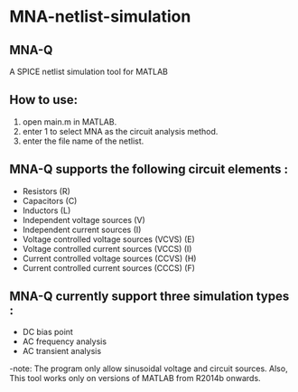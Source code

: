 # MNA-netlist-simulation
MNA-Q
---------------------------------------------------------------------------
A SPICE netlist simulation tool for MATLAB

How to use:
--------------------------
1.  open main.m in MATLAB.
2.  enter 1 to select MNA as the circuit analysis method.
3.  enter the file name of the netlist.

MNA-Q supports the following circuit elements :
-------
- Resistors (R)
- Capacitors (C)
- Inductors (L)
- Independent voltage sources (V)
- Independent current sources (I)
- Voltage controlled voltage sources (VCVS) (E)
- Voltage controlled current sources (VCCS) (I)
- Current controlled voltage sources (CCVS) (H)
- Current controlled current sources (CCCS) (F)

MNA-Q currently support three simulation types :
--------
- DC bias point
- AC frequency analysis
- AC transient analysis

-note: The program only allow sinusoidal voltage and circuit sources. Also, This tool works only on versions of MATLAB from R2014b onwards.
